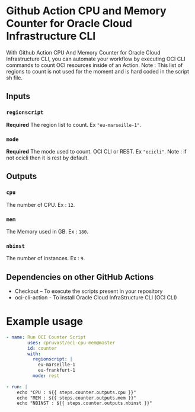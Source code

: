 # Github Action CPU and Memory Counter for Oracle Cloud Infrastructure CLI

With Github Action CPU And Memory Counter for Oracle Cloud Infrastructure CLI, you can automate your workflow by executing OCI CLI commands to count OCI resources inside of an Action. Note : This list of regions to count is not used for the moment and is hard coded in the script sh file.  

## Inputs

### `regionscript`

**Required** The region list to count. Ex `"eu-marseille-1"`.
### `mode`

**Required** The mode used to count. OCI CLI or REST. Ex `"ocicli"`. Note : if not ocicli then it is rest by default.

## Outputs

### `cpu`

The number of CPU. Ex : `12`.
### `mem`

The Memory used in GB. Ex : `180`.
### `nbinst`

The number of instances. Ex : `9`.
## Dependencies on other GitHub Actions
- Checkout – To execute the scripts present in your repository
- oci-cli-action - To install Oracle Cloud InfraStructure CLI (OCI CLI)

# Example usage
```yaml
- name: Run OCI Counter Script
        uses: cpruvost/oci-cpu-mem@master
        id: counter
        with:
          regionscript: |
            eu-marseille-1
            eu-frankfurt-1
          mode: rest  
        
- run: |
    echo "CPU : ${{ steps.counter.outputs.cpu }}"  
    echo "MEM : ${{ steps.counter.outputs.mem }}"    
    echo "NBINST : ${{ steps.counter.outputs.nbinst }}"  
```
